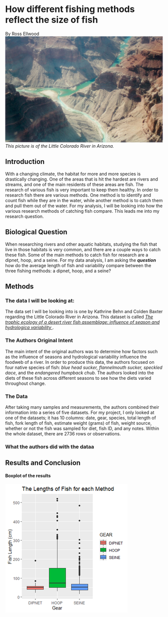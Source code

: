 # How different fishing methods reflect the size of fish
By Ross Ellwood
![The little Colorado River](https://github.com/roel1289/CompBioLabsAndHomework/blob/master/Assignments/Assignment09/littleColoradoRiver.jpg)
*This picture is of the Little Colorado River in Arizona.*

## Introduction
With a changing climate, the habitat for more and more species is drastically changing. One of the areas that is hit the hardest
are rivers and streams, and one of the main residents of these areas are fish. The research of various fish is very important to keep them 
healthy. In order to research fish there are various methods. One method is to identify and count fish while they are in the water, while another
method is to catch them and pull them out of the water. For my analysis, I will be looking into how the various research methods of catching fish compare. 
This leads me into my research question. 

## Biological Question
When researching rivers and other aquatic habitats, studying the fish that live
in those habitats is very common, and there are a couple ways to catch these fish. 
Some of the main methods to catch fish for research are a dipnet, hoop, and a seine.
For my data analysis, I am asking the ***question*** how do the average length of fish 
and variability compare between the three fishing methods: a dipnet, hoop, and a seine?

## Methods
### The data I will be looking at:
The data set I will be looking into is one by Kathrine Behn and Colden Baxter regarding the Little Colorado River in Arizona. 
This dataset is called [ _The trophic ecology of a desert river fish assemblage: influence
of season and hydrologica variability_ ](https://datadryad.org/stash/dataset/doi:10.5061/dryad.4q50bp6)
. 
### The Authors Original Intent
The main intent of the original authors was to determine how factors such as the influence of seasons and
hydrological variability influence the foodweb of a river. In order to produce this data, the authors focused on four native
species of fish: _blue head sucker, flannelmouth sucker, speckled dace_, and the _endangered humpback chub_. The authors looked
into the diets of these fish across different seasons to see how the diets varied throughout change. 
### The Data
After taking many samples and measurements, the authors combined their information into a series of five datasets. For my project,
I only looked at one of the datasets; it has 10 columns: date, gear, species, total length of fish, fork length of fish, 
estimate weight (grams) of fish, weight source, whether or not the fish was sampled for diet, fish ID, and any notes. Within the whole 
dataset, there are 2736 rows or observations. 
### What the authors did with the dataa

## Results and Conclusion

#### Boxplot of the results
![Fish Lengths for Each Method](https://github.com/roel1289/CompBioLabsAndHomework/blob/master/Assignments/Assignment09/Rplot2.png)

